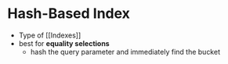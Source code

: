# Hash-Based Index
- Type of [[Indexes]]
- best for **equality selections**
	- hash the query parameter and immediately find the bucket
